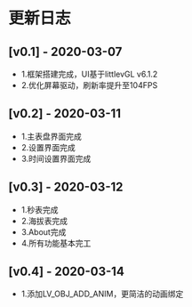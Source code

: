 # 更新日志

## [v0.1] - 2020-03-07
* 1.框架搭建完成，UI基于littlevGL v6.1.2
* 2.优化屏幕驱动，刷新率提升至104FPS

## [v0.2] - 2020-03-11
* 1.主表盘界面完成
* 2.设置界面完成
* 3.时间设置界面完成

## [v0.3] - 2020-03-12
* 1.秒表完成
* 2.海拔表完成
* 3.About完成
* 4.所有功能基本完工

## [v0.4] - 2020-03-14
* 1.添加LV_OBJ_ADD_ANIM，更简洁的动画绑定

